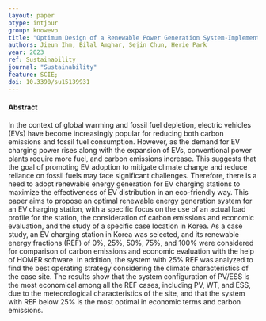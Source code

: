 ```yaml
---
layout: paper
ptype: intjour
group: knowevo
title: "Optimum Design of a Renewable Power Generation System-Implemented-Electric Vehicle Charging Station in South Korea"
authors: Jieun Ihm, Bilal Amghar, Sejin Chun, Herie Park
year: 2023
ref: Sustainability 
journal: "Sustainability"
feature: SCIE;
doi: 10.3390/su15139931
---
```


<h4><span class="badge badge-info">Abstract</span></h4>
In the context of global warming and fossil fuel depletion, electric vehicles (EVs) have become increasingly popular for reducing both carbon emissions and fossil fuel consumption. However, as the demand for EV charging power rises along with the expansion of EVs, conventional power plants require more fuel, and carbon emissions increase. This suggests that the goal of promoting EV adoption to mitigate climate change and reduce reliance on fossil fuels may face significant challenges. Therefore, there is a need to adopt renewable energy generation for EV charging stations to maximize the effectiveness of EV distribution in an eco-friendly way. This paper aims to propose an optimal renewable energy generation system for an EV charging station, with a specific focus on the use of an actual load profile for the station, the consideration of carbon emissions and economic evaluation, and the study of a specific case location in Korea. As a case study, an EV charging station in Korea was selected, and its renewable energy fractions (REF) of 0%, 25%, 50%, 75%, and 100% were considered for comparison of carbon emissions and economic evaluation with the help of HOMER software. In addition, the system with 25% REF was analyzed to find the best operating strategy considering the climate characteristics of the case site. The results show that the system configuration of PV/ESS is the most economical among all the REF cases, including PV, WT, and ESS, due to the meteorological characteristics of the site, and that the system with REF below 25% is the most optimal in economic terms and carbon emissions.
